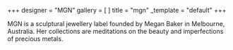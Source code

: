 +++
designer = "MGN"
gallery = [ ]
title = "mgn"
_template = "default"
+++

MGN is a sculptural jewellery label founded by Megan Baker in Melbourne, Australia. Her collections are meditations on the beauty and imperfections of precious metals.
